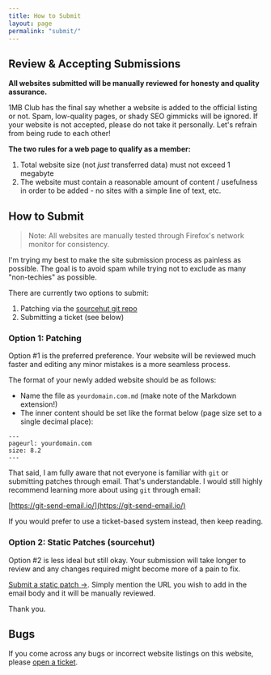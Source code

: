 ```yaml
---
title: How to Submit
layout: page
permalink: "submit/"
---
```


## Review & Accepting Submissions

**All websites submitted will be manually reviewed for honesty and quality assurance.**

1MB Club has the final say whether a website is added to the official listing or not. Spam, low-quality pages, or shady SEO gimmicks will be ignored. If your website is not accepted, please do not take it personally. Let's refrain from being rude to each other!

**The two rules for a web page to qualify as a member:**

<ol>
    <li>Total website size (not <i>just</i> transferred data) must not exceed 1 megabyte</li>
    <li>The website must contain a reasonable amount of content / usefulness in order to be added - no sites with a simple line of text, etc.</li>
</ol>

## How to Submit

> Note: All websites are manually tested through Firefox's network monitor for consistency.

I'm trying my best to make the site submission process as painless as possible. The goal is to avoid spam while trying not to exclude as many "non-techies" as possible.

There are currently two options to submit:

1. Patching via the [sourcehut git repo](https://git.sr.ht/~bt/1mb.club)
2. Submitting a ticket (see below)


### Option 1: Patching

Option #1 is the preferred preference. Your website will be reviewed much faster and editing any minor mistakes is a more seamless process.

The format of your newly added website should be as follows:

- Name the file as `yourdomain.com.md` (make note of the Markdown extension!)
- The inner content should be set like the format below (page size set to a single decimal place):

```
---
pageurl: yourdomain.com
size: 8.2
---
```

That said, I am fully aware that not everyone is familiar with `git` or submitting patches through email. That's understandable. I would still highly recommend learning more about using `git` through email:

[https://git-send-email.io/](https://git-send-email.io/)

If you would prefer to use a ticket-based system instead, then keep reading.

### Option 2: Static Patches (sourcehut)

Option #2 is less ideal but still okay. Your submission will take longer to review and any changes required might become more of a pain to fix.

[Submit a static patch &rarr;](https://lists.sr.ht/~bt/1mb.club). Simply mention the URL you wish to add in the email body and it will be manually reviewed.

Thank you.

## Bugs

If you come across any bugs or incorrect website listings on this website, please [open a ticket](https://todo.sr.ht/~bt/1mb.club).

